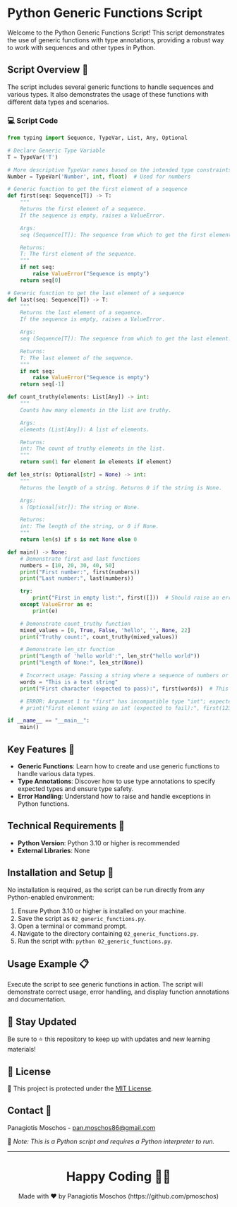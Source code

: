 # Python Generic Functions Script

Welcome to the Python Generic Functions Script! This script demonstrates the use of generic functions with type annotations, providing a robust way to work with sequences and other types in Python.

## Script Overview 📘

The script includes several generic functions to handle sequences and various types. It also demonstrates the usage of these functions with different data types and scenarios.

### :computer: Script Code

```python
from typing import Sequence, TypeVar, List, Any, Optional

# Declare Generic Type Variable
T = TypeVar('T')

# More descriptive TypeVar names based on the intended type constraints
Number = TypeVar('Number', int, float)  # Used for numbers

# Generic function to get the first element of a sequence
def first(seq: Sequence[T]) -> T:
    """
    Returns the first element of a sequence.
    If the sequence is empty, raises a ValueError.

    Args:
    seq (Sequence[T]): The sequence from which to get the first element.

    Returns:
    T: The first element of the sequence.
    """
    if not seq:
        raise ValueError("Sequence is empty")
    return seq[0]

# Generic function to get the last element of a sequence
def last(seq: Sequence[T]) -> T:
    """
    Returns the last element of a sequence.
    If the sequence is empty, raises a ValueError.

    Args:
    seq (Sequence[T]): The sequence from which to get the last element.

    Returns:
    T: The last element of the sequence.
    """
    if not seq:
        raise ValueError("Sequence is empty")
    return seq[-1]

def count_truthy(elements: List[Any]) -> int:
    """
    Counts how many elements in the list are truthy.

    Args:
    elements (List[Any]): A list of elements.

    Returns:
    int: The count of truthy elements in the list.
    """
    return sum(1 for element in elements if element)

def len_str(s: Optional[str] = None) -> int:
    """
    Returns the length of a string. Returns 0 if the string is None.

    Args:
    s (Optional[str]): The string or None.

    Returns:
    int: The length of the string, or 0 if None.
    """
    return len(s) if s is not None else 0

def main() -> None:
    # Demonstrate first and last functions
    numbers = [10, 20, 30, 40, 50]
    print("First number:", first(numbers))
    print("Last number:", last(numbers))

    try:
        print("First in empty list:", first([]))  # Should raise an error
    except ValueError as e:
        print(e)

    # Demonstrate count_truthy function
    mixed_values = [0, True, False, 'hello', '', None, 22]
    print("Truthy count:", count_truthy(mixed_values))

    # Demonstrate len_str function
    print("Length of 'hello world':", len_str("hello world"))
    print("Length of None:", len_str(None))

    # Incorrect usage: Passing a string where a sequence of numbers or similar type expected
    words = "This is a test string"
    print("First character (expected to pass):", first(words))  # This is fine as strings are sequences

    # ERROR: Argument 1 to "first" has incompatible type "int"; expected "Sequence[Never]"  [arg-type]
    # print("First element using an int (expected to fail):", first(123))  # This should cause a type error

if __name__ == "__main__":
    main()
```

## Key Features 🌟

- **Generic Functions**: Learn how to create and use generic functions to handle various data types.
- **Type Annotations**: Discover how to use type annotations to specify expected types and ensure type safety.
- **Error Handling**: Understand how to raise and handle exceptions in Python functions.

## Technical Requirements 🔧

- **Python Version**: Python 3.10 or higher is recommended
- **External Libraries**: None

## Installation and Setup 🚀

No installation is required, as the script can be run directly from any Python-enabled environment:

1. Ensure Python 3.10 or higher is installed on your machine.
2. Save the script as `02_generic_functions.py`.
3. Open a terminal or command prompt.
4. Navigate to the directory containing `02_generic_functions.py`.
5. Run the script with: `python 02_generic_functions.py`.

## Usage Example 📋

Execute the script to see generic functions in action. The script will demonstrate correct usage, error handling, and display function annotations and documentation.

## 📢 Stay Updated

Be sure to ⭐ this repository to keep up with updates and new learning materials!

## 📄 License

🔐 This project is protected under the [MIT License](https://mit-license.org/).

## Contact 📧

Panagiotis Moschos - pan.moschos86@gmail.com

🔗 *Note: This is a Python script and requires a Python interpreter to run.*

---

<h1 align=center>Happy Coding 👨‍💻 </h1>

<p align="center">
  Made with ❤️ by Panagiotis Moschos (https://github.com/pmoschos)
</p>
